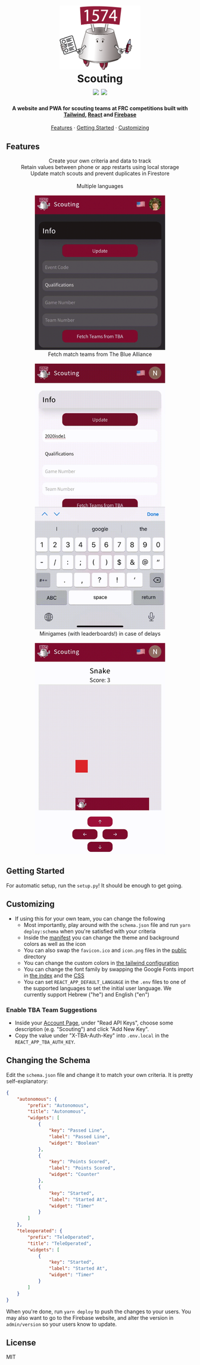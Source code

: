 <h1 align="center">
    <img src="docs/logo.png" width="218.5">
    <br />
    Scouting
    <br />
    <img src="https://img.shields.io/badge/license-MIT-blue.svg">
    <img src="https://img.shields.io/badge/PRs-welcome-brightgreen.svg">
</h1>

<h4 align="center">
    A website and PWA for scouting teams at FRC competitions built with <a href="https://tailwindcss.com">Tailwind</a>, <a href="https://reactjs.org">React</a> and <a href="https://firebase.google.com">Firebase</a>
</h4>

<p align="center">
    <a href="#features">Features</a>
    &middot
    <a href="#getting-started">Getting Started</a>
    &middot
    <a href="#customizing">Customizing</a>
</p>

## Features

<p align="center">
    Create your own criteria and data to track    
    <br />
    Retain values between phone or app restarts using local storage
    <br />
    Update match scouts and prevent duplicates in Firestore
    <br />
    <br />
    Multiple languages
    <br />
    <br />
    <img src="docs/languages.gif" alt="Multi language" width="350" />
    <br />
    Fetch match teams from The Blue Alliance
    <br />
    <br />
    <img src="docs/tba.gif" alt="TBA teams" width="350" />
    <br />
    Minigames (with leaderboards!) in case of delays
    <br />
    <br />
    <img src="docs/games.gif" alt="Snake" width="350" />
</p>

## Getting Started

For automatic setup, run the `setup.py`!
It should be enough to get going.

## Customizing

-   If using this for your own team, you can change the following
    -   Most importantly, play around with the `schema.json` file and run `yarn deploy:schema` when you're satisfied with your criteria
    -   Inside the [manifest](./public/manifest.json) you can change the theme and background colors as well as the icon
    -   You can also swap the `favicon.ico` and `icon.png` files in the [public](./public) directory
    -   You can change the custom colors in [the tailwind configuration](./tailwind.config.js)
    -   You can change the font family by swapping the Google Fonts import in [the index](./public/index.html) and the [CSS](./src/index.css)
    -   You can set `REACT_APP_DEFAULT_LANGUAGE` in the `.env` files to one of the supported languages to set the initial user language. We currently support Hebrew ("he") and English ("en")

### Enable TBA Team Suggestions

-   Inside your [Account Page](https://www.thebluealliance.com/account), under "Read API Keys", choose some description (e.g. "Scouting") and click "Add New Key".
-   Copy the value under "X-TBA-Auth-Key" into `.env.local` in the `REACT_APP_TBA_AUTH_KEY`.

## Changing the Schema

Edit the `schema.json` file and change it to match your own criteria.
It is pretty self-explanatory:

```json
{
    "autonomous": {
        "prefix": "Autonomous",
        "title": "Autonomous",
        "widgets": [
            {
                "key": "Passed Line",
                "label": "Passed Line",
                "widget": "Boolean"
            },
            {
                "key": "Points Scored",
                "label": "Points Scored",
                "widget": "Counter"
            },
            {
                "key": "Started",
                "label": "Started At",
                "widget": "Timer"
            }
        ]
    },
    "teleoperated": {
        "prefix": "TeleOperated",
        "title": "TeleOperated",
        "widgets": [
            {
                "key": "Started",
                "label": "Started At",
                "widget": "Timer"
            }
        ]
    }
}
```

When you're done, run `yarn deploy` to push the changes to your users. You may also want to go to the Firebase website, and alter the version in `admin/version` so your users know to update.

## License

MIT
